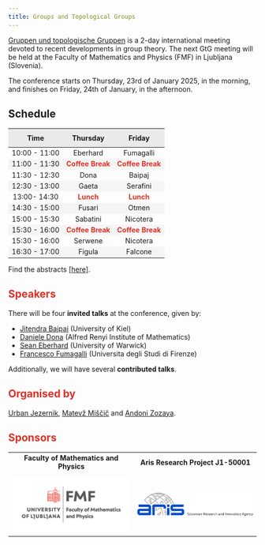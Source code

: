 ```yaml
---
title: Groups and Topological Groups
---
```


<!-- Intro box -->
<div>
  <p><a href="https://www.gtgconference.eu/index.php" target="_blank">Gruppen und topologische Gruppen</a> is a 2-day international meeting devoted to recent developments in group theory. The next GtG meeting will be held at the Faculty of Mathematics and Physics (FMF) in Ljubljana (Slovenia).</p>
  <p>The conference starts on Thursday, 23rd of January 2025, in the morning, and finishes on Friday, 24th of January, in the afternoon.</p>
</div>

<!-- Schedule box -->
<div class="intro-box pale">
  <h2>Schedule</h2>
  <table style="width: 100%; border-collapse: collapse; text-align: center;">
    <thead>
      <tr style="background-color: #EAEAEA;">
        <th style="padding: 10px;">Time</th>
        <th style="padding: 10px;">Thursday </th>
        <th style="padding: 10px;">Friday </th>
      </tr>
    </thead>
    <tbody>
      <tr>
        <td>10:00 - 11:00</td>
        <td> Eberhard </td>
        <td> Fumagalli </td>
      </tr>
      <tr style="background-color: #F5F5F5;">
        <td>11:00 - 11:30</td>
    <td style="color: #E03127; font-weight: bold;">Coffee Break</td>
         <td style="color: #E03127; font-weight: bold;">Coffee Break</td>
      </tr>
      <tr>
        <td>11:30 - 12:30</td>
        <td>Dona</td>
        <td> Baipaj </td>
      </tr>
      <tr style="background-color: #F5F5F5;">
        <td>12:30 - 13:00</td>
        <td> Gaeta </td>
        <td>Serafini </td>
      </tr>
      <tr>
        <td>13:00- 14:30</td>
    <td style="color: #E03127; font-weight: bold;">Lunch </td>
        <td style="color: #E03127; font-weight: bold;">Lunch</td>
      </tr>
      <tr style="background-color: #F5F5F5;">
        <td>14:30 - 15:00</td>
    <td> Fusari </td>
        <td> Otmen </td>
      </tr>
      <tr>
        <td>15:00 - 15:30 </td>
        <td> Sabatini </td>
        <td> Nicotera </td>
      </tr>
      <tr style="background-color: #F5F5F5;">
        <td>15:30 - 16:00</td>
         <td style="color: #E03127; font-weight: bold;">Coffee Break</td> 
         <td style="color: #E03127; font-weight: bold;">Coffee Break</td>
      </tr>
      <tr>
        <td>15:30 - 16:00</td>
        <td> Serwene </td>
        <td> Nicotera </td>
      </tr>
      <tr style="background-color: #F5F5F5;">
        <td>16:30 - 17:00</td>
        <td> Figula </td>
        <td> Falcone </td>
      </tr>
    </tbody>
  </table>
</div>

<!-- Abstracts link -->
<p> Find the abstracts <a href="abstracts.pdf" target="_blank">[here]</a>.</p>

## <span style="color: #E03127;">Speakers</span>

There will be four **invited talks** at the conference, given by:
- [Jitendra Bajpai](https://user.math.uni-kiel.de/%7Ejitendra/) (University of Kiel)
- [Daniele Dona](https://sites.google.com/view/danieledona/) (Alfred Renyi Institute of Mathematics)
- [Sean Eberhard](https://warwick.ac.uk/fac/sci/maths/people/staff/Eberhard) (University of Warwick)
- [Francesco Fumagalli](https://sites.google.com/unifi.it/fumagalli/) (Universita degli Studi di Firenze)

Additionally, we will have several **contributed talks**.

## <span style="color: #E03127;">Organised by</span>

[Urban Jezernik](https://sites.google.com/site/urbanjezernik/), [Matevž Miščič](https://sites.google.com/view/matevzmiscic) and [Andoni Zozaya](https://sites.google.com/view/andonizozaya/orrialdea).

## <span style="color: #E03127;">Sponsors</span>

<div class="scrollwrapper">
<table style="width: 100%; text-align: center; margin: 0 auto;">
  <tr>
    <td style="padding-bottom: 10px;"><strong>Faculty of Mathematics and Physics</strong></td>
    <td style="padding-bottom: 10px;"><strong>Aris Research Project J1-50001</strong></td>
  </tr>
  <tr>
    <td><img src="fmf.jpg" alt="FMF Logo" style="width: 300px; height: auto;"></td>
    <td><img src="aris.jpg" alt="Aris Logo" style="width: 300px; height: auto;"></td>
  </tr>
</table>
</div>
